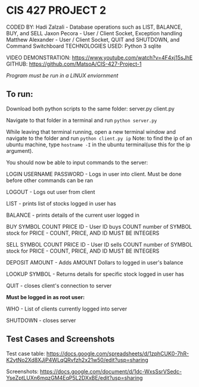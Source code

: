 # CIS 427 PROJECT 2

CODED BY:
    Hadi Zalzali
        - Database operations such as LIST, BALANCE, BUY, and SELL
    Jaxon Pecora
        - User / Client Socket, Exception handling
    Matthew Alexander
        - User / Client Socket, QUIT and SHUTDOWN, and Command Switchboard
TECHNOLOGIES USED:
    Python 3
    sqlite

VIDEO DEMONSTRATION: https://www.youtube.com/watch?v=4F4xj15sJhE
GITHUB: https://github.com/MatsoA/CIS-427-Project-1

*Program must be run in a LINUX enviornment*

## To run:
Download both python scripts to the same folder:
    server.py
    client.py

Navigate to that folder in a terminal and run `python server.py`

While leaving that terminal running, open a new terminal window and navigate to the folder and run `python client.py ip`
Note: to find the ip of an ubuntu machine, type `hostname -I` in the ubuntu terminal(use this for the ip argument).  

You should now be able to input commands to the server:

LOGIN USERNAME PASSWORD           - Logs in user into client. Must be done before other commands can be ran

LOGOUT                            - Logs out user from client

LIST                              - prints list of stocks logged in user has

BALANCE                           - prints details of the current user logged in

BUY SYMBOL COUNT PRICE ID         - User ID buys COUNT number of SYMBOL stock for PRICE
                                  - COUNT, PRICE, AND ID MUST BE INTEGERS  

SELL SYMBOL COUNT PRICE ID        - User ID sells COUNT number of SYMBOL stock for PRICE
                                  - COUNT, PRICE, AND ID MUST BE INTEGERS  

DEPOSIT AMOUNT                    - Adds AMOUNT Dollars to logged in user's balance

LOOKUP SYMBOL                     - Returns details for specific stock logged in user has

QUIT                              - closes client's connection to server


**Must be logged in as root user:**

WHO                               - List of clients currently logged into server

SHUTDOWN                          - closes server

 

## Test Cases and Screenshots
Test case table: https://docs.google.com/spreadsheets/d/1zphCUK0-7hR-K2ytNo2Xd8XJjP4WLqQRvfzh2x21w50/edit?usp=sharing

Screenshots: https://docs.google.com/document/d/1dc-WxsSsrVSedc-YseZptLUXn6mqzGM4EqP5L2DXxBE/edit?usp=sharing

